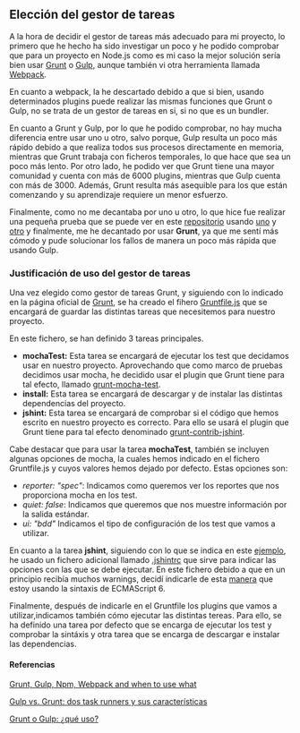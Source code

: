 ## Elección del gestor de tareas

A la hora de decidir el gestor de tareas más adecuado para mi proyecto, lo primero que he hecho ha sido investigar un poco y he podido comprobar que para un proyecto en Node.js como es mi caso la mejor solución sería bien usar [Grunt](https://gruntjs.com/) o [Gulp](https://gulpjs.com/), aunque también vi otra herramienta llamada [Webpack](https://webpack.js.org/).

En cuanto a webpack, la he descartado debido a que si bien, usando determinados plugins puede realizar las mismas funciones que Grunt o Gulp, no se trata de un gestor de tareas en si, si no que es un bundler.

En cuanto a Grunt y Gulp, por lo que he podido comprobar, no hay mucha diferencia entre usar uno u otro, salvo porque, Gulp resulta un poco más rápido debido a que realiza todos sus procesos directamente en memoria, mientras que Grunt trabaja con ficheros temporales, lo que hace que sea un poco más lento. Por otro lado, he podido ver que Grunt tiene una mayor comunidad y cuenta con más de 6000 plugins, mientras que Gulp cuenta con más de 3000. Además, Grunt resulta más asequible para los que están comenzando y su aprendizaje requiere un menor esfuerzo.

Finalmente, como no me decantaba por uno u otro, lo que hice fue realizar una pequeña prueba que se puede ver en este [repositorio](https://github.com/AngelValera/Gestion_Porras) usando [uno](https://github.com/AngelValera/Gestion_Porras/blob/main/Gruntfile.js) y [otro](https://github.com/AngelValera/Gestion_Porras/blob/main/gulpfile.js) y finalmente, me he decantado por usar **Grunt**, ya que me sentí más cómodo y pude solucionar los fallos de manera un poco más rápida que usando Gulp.

### Justificación de uso del gestor de tareas

Una vez elegido como gestor de tareas Grunt, y siguiendo con lo indicado en la página oficial de [Grunt](https://gruntjs.com/getting-started), se ha creado el fihero [Gruntfile.js](../Gruntfile.js) que se encargará de guardar las distintas tareas que necesitemos para nuestro proyecto.

En este fichero, se han definido 3 tareas principales.

* **mochaTest:** Esta tarea se encargará de ejecutar los test que decidamos usar en nuestro proyecto. Aprovechando que como marco de pruebas decidimos usar mocha, he decidido usar el plugin que Grunt tiene para tal efecto, llamado [grunt-mocha-test](https://www.npmjs.com/package/grunt-mocha-test).
* **install:** Esta tarea se encargará de descargar y de instalar las distintas dependencias del proyecto.
* **jshint:** Esta tarea se encargará de comprobar si el código que hemos escrito en nuestro proyecto es correcto. Para ello se usará el plugin que Grunt tiene para tal efecto denominado [grunt-contrib-jshint](https://www.npmjs.com/package/grunt-contrib-jshint).

Cabe destacar que para usar la tarea **mochaTest**, también se incluyen algunas opciones de mocha, la cuales hemos indicado en el fichero Gruntfile.js y cuyos valores hemos dejado por defecto. Estas opciones son:
* *reporter: "spec"*: Indicamos como queremos ver los reportes que nos proporciona mocha en los test.         
* *quiet: false*: Indicamos que queremos que nos muestre información por la salida estándar.
* *ui: "bdd"* Indicamos el tipo de configuración de los test que vamos a utilizar.

En cuanto a la tarea **jshint**, siguiendo con lo que se indica en este [ejemplo](https://www.adictosaltrabajo.com/2013/09/26/grunt-taskrunner-javascript/), he usado un fichero adicional llamado [.jshintrc](../.jshintrc) que sirve para indicar las opciones con las que se debe ejecutar. En este fichero debido a que en un principio recibía muchos warnings, decidí indicarle de esta [manera](https://jshint.com/docs/options/#esversion) que estoy usando la sintaxis de ECMAScript 6.

Finalmente, después de indicarle en el Gruntfile los plugins que vamos a utilizar,indicamos también cómo ejecutar las distintas tereas. Para ello, se ha definido una tarea por defecto que se encarga de ejecutar los test y comprobar la sintáxis y otra tarea que se encarga de descargar e instalar las dependencias.


#### Referencias

[Grunt, Gulp, Npm, Webpack and when to use what](https://www.youtube.com/watch?v=Mn6aj4kY-j8)

[Gulp vs. Grunt: dos task runners y sus características](https://www.ionos.es/digitalguide/paginas-web/desarrollo-web/gulp-vs-grunt-que-diferencia-a-estos-task-runners/)

[Grunt o Gulp: ¿qué uso?](https://blog.koalite.com/2015/06/grunt-o-gulp-que-uso/)
